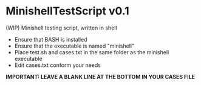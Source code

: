 # MinishellTestScript v0.1
(WIP) Minishell testing script, written in shell

- Ensure that BASH is installed
- Ensure that the executable is named "minishell"
- Place test.sh and cases.txt in the same folder as the minishell executable
- Edit cases.txt conform your needs

**IMPORTANT: LEAVE A BLANK LINE AT THE BOTTOM IN YOUR CASES FILE**

